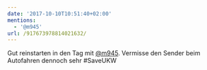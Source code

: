 ```yaml
---
date: '2017-10-10T10:51:40+02:00'
mentions:
  - '@m945'
url: /917673978814021632/
---
```

Gut reinstarten in den Tag mit [@m945](https://twitter.com/@m945). Vermisse den Sender beim Autofahren dennoch sehr #SaveUKW

